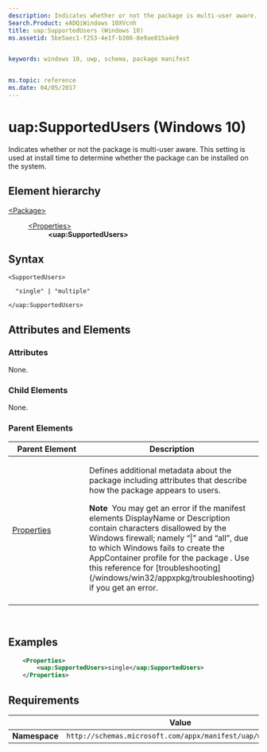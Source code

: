 ```yaml
---
description: Indicates whether or not the package is multi-user aware.
Search.Product: eADQiWindows 10XVcnh
title: uap:SupportedUsers (Windows 10)
ms.assetid: 5be5aec1-f253-4e1f-b386-8e9ae815a4e9


keywords: windows 10, uwp, schema, package manifest


ms.topic: reference
ms.date: 04/05/2017
---
```


# uap:SupportedUsers (Windows 10)


Indicates whether or not the package is multi-user aware. This setting is used at install time to determine whether the package can be installed on the system.

## Element hierarchy

<dl>
<dt><a href="element-package.md">&lt;Package&gt;</a></dt>
<dd>
<dl>
<dt><a href="element-properties.md">&lt;Properties&gt;</a></dt>
<dd><b>&lt;uap:SupportedUsers&gt;</b></dd>
</dl>
</dd>
</dl>

## Syntax

``` syntax
<SupportedUsers>

  "single" | "multiple"

</uap:SupportedUsers>
```

## Attributes and Elements


### Attributes

None.

### Child Elements

None.

### Parent Elements

<table>
<colgroup>
<col width="50%" />
<col width="50%" />
</colgroup>
<thead>
<tr class="header">
<th>Parent Element</th>
<th>Description</th>
</tr>
</thead>
<tbody>
<tr class="odd">
<td><a href="element-properties.md">Properties</a> </td>
<td><p>Defines additional metadata about the package including attributes that describe how the package appears to users.</p>
<div class="alert">
<strong>Note</strong>  You may get an error if the manifest elements DisplayName or Description contain characters disallowed by the Windows firewall; namely “|” and “all”, due to which Windows fails to create the AppContainer profile for the package . Use this reference for [troubleshooting](/windows/win32/appxpkg/troubleshooting) if you get an error.
</div>
<div>
 
</div></td>
</tr>
</tbody>
</table>

 

## Examples

```XML
    <Properties>
        <uap:SupportedUsers>single</uap:SupportedUsers>
    </Properties>
```

## Requirements

|   | Value |
|--|--|
| **Namespace** | `http://schemas.microsoft.com/appx/manifest/uap/windows10` |


 

 
